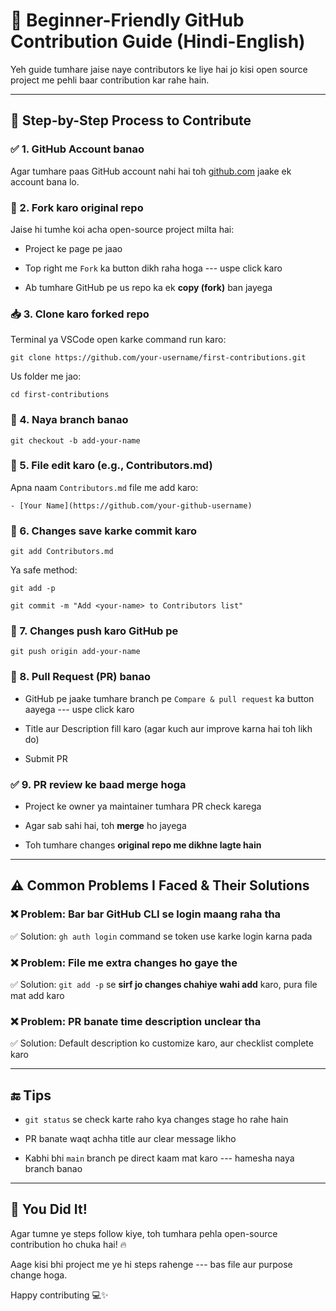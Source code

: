 🌟 Beginner-Friendly GitHub Contribution Guide (Hindi-English)
==============================================================

Yeh guide tumhare jaise naye contributors ke liye hai jo kisi open source project me pehli baar contribution kar rahe hain.

* * * * *

🧩 Step-by-Step Process to Contribute
-------------------------------------

### ✅ 1. **GitHub Account banao**

Agar tumhare paas GitHub account nahi hai toh [github.com](https://github.com/) jaake ek account bana lo.

### 🍴 2. **Fork karo original repo**

Jaise hi tumhe koi acha open-source project milta hai:

-   Project ke page pe jaao

-   Top right me `Fork` ka button dikh raha hoga --- uspe click karo

-   Ab tumhare GitHub pe us repo ka ek **copy (fork)** ban jayega

### 📥 3. **Clone karo forked repo**

Terminal ya VSCode open karke command run karo:

```
git clone https://github.com/your-username/first-contributions.git

```

Us folder me jao:

```
cd first-contributions

```

### 🌱 4. **Naya branch banao**

```
git checkout -b add-your-name

```

### 📝 5. **File edit karo (e.g., Contributors.md)**

Apna naam `Contributors.md` file me add karo:

```
- [Your Name](https://github.com/your-github-username)

```

### 💾 6. **Changes save karke commit karo**

```
git add Contributors.md

```

Ya safe method:

```
git add -p

```

```
git commit -m "Add <your-name> to Contributors list"

```

### 🚀 7. **Changes push karo GitHub pe**

```
git push origin add-your-name

```

### 🔁 8. **Pull Request (PR) banao**

-   GitHub pe jaake tumhare branch pe `Compare & pull request` ka button aayega --- uspe click karo

-   Title aur Description fill karo (agar kuch aur improve karna hai toh likh do)

-   Submit PR

### ✅ 9. **PR review ke baad merge hoga**

-   Project ke owner ya maintainer tumhara PR check karega

-   Agar sab sahi hai, toh **merge** ho jayega

-   Toh tumhare changes **original repo me dikhne lagte hain**

* * * * *

⚠️ Common Problems I Faced & Their Solutions
--------------------------------------------

### ❌ Problem: Bar bar GitHub CLI se login maang raha tha

✅ Solution: `gh auth login` command se token use karke login karna pada

### ❌ Problem: File me extra changes ho gaye the

✅ Solution: `git add -p` se **sirf jo changes chahiye wahi add** karo, pura file mat add karo

### ❌ Problem: PR banate time description unclear tha

✅ Solution: Default description ko customize karo, aur checklist complete karo

* * * * *

🔚 Tips
-------

-   `git status` se check karte raho kya changes stage ho rahe hain

-   PR banate waqt achha title aur clear message likho

-   Kabhi bhi `main` branch pe direct kaam mat karo --- hamesha naya branch banao

* * * * *

🚀 You Did It!
--------------

Agar tumne ye steps follow kiye, toh tumhara pehla open-source contribution ho chuka hai! 🔥

Aage kisi bhi project me ye hi steps rahenge --- bas file aur purpose change hoga.

Happy contributing 💻✨
